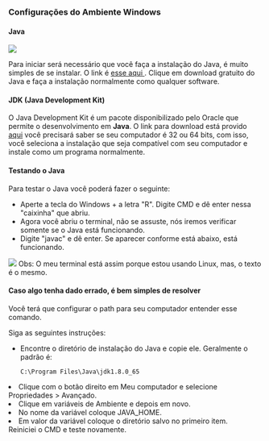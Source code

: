 ### Configurações do Ambiente Windows ###

#### Java
<img src="https://cdn.iconscout.com/icon/free/png-256/java-43-569305.png">


Para iniciar será necessário que você faça a instalação do Java, é muito simples de se instalar. O link é <a href="https://www.java.com/pt_BR/download/">esse aqui </a>. Clique em download gratuito do Java e faça a instalação normalmente como qualquer software.

#### JDK (Java Development Kit)
O Java Development Kit é um pacote disponibilizado pelo Oracle que permite o desenvolvimento em **Java**. O link para download está provido <a href="https://www.oracle.com/java/technologies/javase-jdk8-downloads.html">aqui</a> você precisará saber se seu computador é 32 ou 64 bits, com isso, você seleciona a instalação que seja compatível com seu computador e instale como um programa normalmente.

#### Testando o Java
Para testar o Java você poderá fazer o seguinte:

<ul>
    <li> Aperte a tecla do Windows + a letra "R". Digite CMD e dê enter nessa "caixinha" que abriu.</li>
    <li>Agora você abriu o terminal, não se assuste, nós iremos verificar somente se o Java está funcionando.</li>
    <li>Digite "javac" e dê enter. Se aparecer conforme está abaixo, está funcionando.
</ul>

<img src="https://i.imgur.com/XoQj6x1.png">
Obs: O meu terminal está assim porque estou usando Linux, mas, o texto é o mesmo.


#### Caso algo tenha dado errado, é bem simples de resolver ####
Você terá que configurar o path para seu computador entender esse comando.

Siga as seguintes instruções:

<ul>
    <li>Encontre o diretório de instalação do Java e copie ele. Geralmente o padrão é: </li> 
    
    C:\Program Files\Java\jdk1.8.0_65
</ul>
    <li>Clique com o botão direito em Meu computador e selecione Propriedades > Avançado.</li>
    <li>Clique em variáveis de Ambiente e depois em novo.</li>
    <li>No nome da variável coloque JAVA_HOME.</li>
    <li> Em valor da variável coloque o diretório salvo no primeiro item.</li>
    Reiniciei o CMD e teste novamente.
